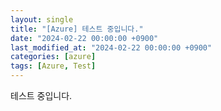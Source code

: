 ```yaml
---
layout: single
title: "[Azure] 테스트 중입니다."
date: "2024-02-22 00:00:00 +0900"
last_modified_at: "2024-02-22 00:00:00 +0900"
categories: [azure]
tags: [Azure, Test]
---
```


테스트 중입니다.
